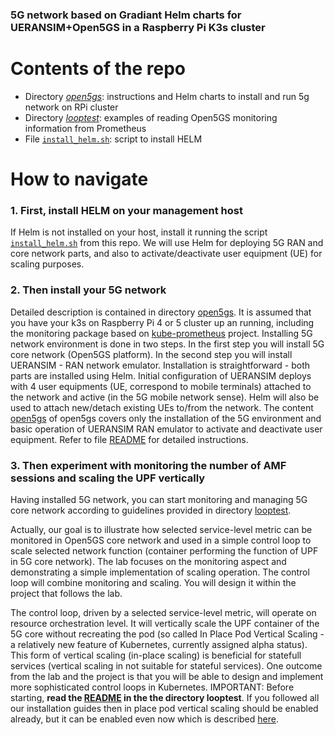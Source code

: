 ### 5G network based on Gradiant Helm charts for UERANSIM+Open5GS in a Raspberry Pi K3s cluster

# Contents of the repo

- Directory [_open5gs_](./open5gs): instructions and Helm charts to install and run 5g network on RPi cluster
- Directory [_looptest_](./looptest): examples of reading Open5GS monitoring information from Prometheus
- File [`install_helm.sh`](./install_helm.sh): script to install HELM

# How to navigate

### 1. First, install HELM on your management host

If Helm is not installed on your host, install it running the script [`install_helm.sh`](./install_helm.sh) from this repo. We will use Helm for deploying 5G RAN and core network parts, and also to activate/deactivate user equipment (UE) for scaling purposes.

### 2. Then install your 5G network

Detailed description is contained in directory [open5gs](./open5gs). It is assumed that you have your k3s on Raspberry Pi 4 or 5 cluster up an running, including the monitoring package based on [kube-prometheus](https://github.com/prometheus-operator/kube-prometheus) project. Installing 5G network environment is done in two steps. In the first step you will install 5G core network (Open5GS platform). In the second step you will install UERANSIM - RAN network emulator. Installation is straightforward - both parts are installed using Helm. Initial configuration of UERANSIM deploys with 4 user equipments (UE, correspond to mobile terminals) attached to the network and active (in the 5G mobile network sense). Helm will also be used to attach new/detach existing UEs to/from the network. The content [open5gs](./open5gs) of open5gs covers only the installation of the 5G environment and basic operation of UERANSIM RAN emulator to activate and deactivate user equipment. Refer to file [README](...) for detailed instructions. 

### 3. Then experiment with monitoring the number of AMF sessions and scaling the UPF vertically

Having installed 5G network, you can start monitoring and managing 5G core network according to guidelines provided in directory [looptest](./looptest).

Actually, our goal is to illustrate how selected service-level metric can be monitored in Open5GS core network and used in a simple control loop to scale selected network function (container performing the function of UPF in 5G core network). The lab focuses on the monitoring aspect and demonstrating a simple implementation of scaling operation. The control loop will combine monitoring and scaling. You will design it within the project that follows the lab.

The control loop, driven by a selected service-level metric, will operate on resource orchestration level. It will vertically scale the UPF container of the 5G core without recreating the pod (so called In Place Pod Vertical Scaling - a relatively new feature of Kubernetes, currently assigned alpha status). This form of vertical scaling (in-place scaling) is beneficial for statefull services (vertical scaling in not suitable for stateful services). One outcome from the lab and the project is that you will be able to design and implement more sophisticated control loops in Kubernetes. IMPORTANT: Before starting, **read the [README](./looptest/README.md) in the the directory looptest**. If you followed all our installation guides then in place pod vertical scaling should be enabled already, but it can be enabled even now which is described [here](./looptest/README.md#README.md#1-enabling-inplacepodverticalscaling).

